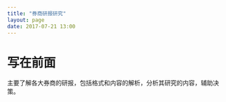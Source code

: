 ```yaml
---
title: "券商研报研究"
layout: page
date: 2017-07-21 13:00
---
```


# 写在前面
主要了解各大券商的研报，包括格式和内容的解析，分析其研究的内容，辅助决策。